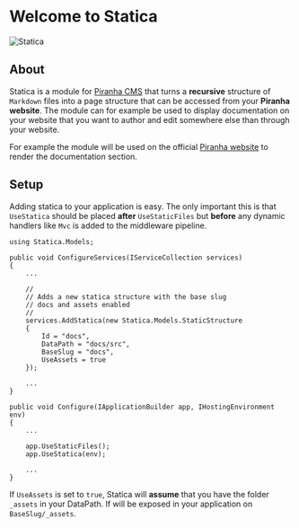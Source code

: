 # Welcome to Statica

![Statica](http://piranhacms.org/assets/icon-statica.png)

## About

Statica is a module for [Piranha CMS](https://www.github.com/piranhacms/piranha.core) that turns
a **recursive** structure of `Markdown` files into a page structure that can be accessed from your
**Piranha website**. The module can for example be used to display documentation on your website that
you want to author and edit somewhere else than through your website.

For example the module will be used on the official [Piranha website](http://www.piranhacms.org) to
render the documentation section.

## Setup

Adding statica to your application is easy. The only important this is that `UseStatica` should be placed **after** `UseStaticFiles` but **before** any dynamic handlers like `Mvc` is added to the middleware pipeline.

    using Statica.Models;

    public void ConfigureServices(IServiceCollection services)
    {
        ...

        //
        // Adds a new statica structure with the base slug
        // docs and assets enabled
        //
        services.AddStatica(new Statica.Models.StaticStructure
        {
            Id = "docs",
            DataPath = "docs/src",
            BaseSlug = "docs",
            UseAssets = true
        });

        ...
    }

    public void Configure(IApplicationBuilder app, IHostingEnvironment env)
    {
        ...

        app.UseStaticFiles();
        app.UseStatica(env);

        ...
    }

If `UseAssets` is set to `true`, Statica will **assume** that you have the folder `_assets` in your DataPath. If will be exposed in your application on `BaseSlug/_assets`.